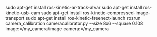sudo apt-get install ros-kinetic-ar-track-alvar
sudo apt-get install ros-kinetic-usb-cam
sudo apt-get install ros-kinetic-compressed-image-transport
sudo apt-get install ros-kinetic-freenect-launch
rosrun camera_calibration cameracalibrator.py --size 8x6 --square 0.108 image:=/my_camera/image camera:=/my_camera
